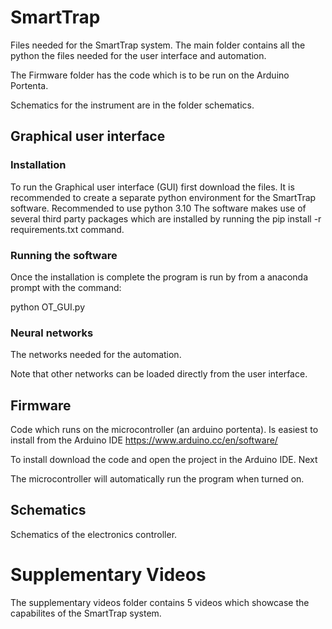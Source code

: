 # SmartTrap
Files needed for the SmartTrap system. The main folder contains all the python the files needed for the user interface and automation.

The Firmware folder has the code which is to be run on the Arduino Portenta.

Schematics for the instrument are in the folder schematics.

## Graphical user interface
### Installation
To run the Graphical user interface (GUI) first download the files. It is recommended to create a separate python environment for the SmartTrap software. Recommended to use python 3.10
The software makes use of several third party packages which are installed by running the pip install -r requirements.txt command.

### Running the software
Once the installation is complete the program is run by from a anaconda prompt with the command:

python OT_GUI.py

### Neural networks
The networks needed for the automation.

Note that other networks can be loaded directly from the user interface.
## Firmware
Code which runs on the microcontroller (an arduino portenta). Is easiest to install from the Arduino IDE https://www.arduino.cc/en/software/

To install download the code and open the project in the Arduino IDE. Next

The microcontroller will automatically run the program when turned on.

## Schematics
Schematics of the electronics controller.

# Supplementary Videos
The supplementary videos folder contains 5 videos which showcase the capabilites of the SmartTrap system.
